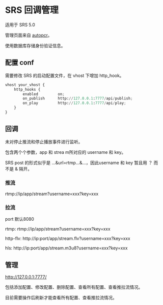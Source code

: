 # SRS 回调管理

适用于 SRS 5.0

管理页面来自 [autopcr](https://github.com/cc004/autopcr)。

使用数据库存储身份验证信息。

## 配置 conf

需要修改 SRS 的启动配置文件，在 vhost 下增加 http_hook。

```python
vhost your_vhost {
    http_hooks {
        enabled         on;
        on_publish      http://127.0.0.1:7777/api/publish;
        on_play         http://127.0.0.1:7777/api/play;
    }
}
```
## 回调

未对停止推流和停止播放事件进行监听。

包含两个个参数，app 和 strea m所对应的 username 和 key。

SRS post 的形式似乎是 ...&url=rtmp...&...，因此username 和 key 暂且用 ？ 而不是 & 隔开。

### 推流

rtmp://ip/app/stream?username=xxx?key=xxx

### 拉流

port 默认8080

rtmp: rtmp://ip/app/stream?username=xxx?key=xxx

http-flv: http://ip:port/app/stream.flv?username=xxx?key=xxx

hls: http://ip:port/app/stream.m3u8?username=xxx?key=xxx

## 管理

http://127.0.0.1:7777/

包括添加配置、修改配置、删除配置、查看所有配置、查看推拉流情况。

目前需要操作后刷新才能查看所有配置、查看推拉流情况。
